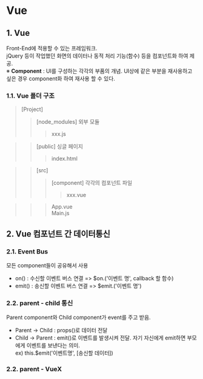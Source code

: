 ﻿# Vue

## 1. Vue  
Front-End에 적용할 수 있는 프레임워크.  
jQuery 등이 작업했던 화면의 데이터나 동적 처리 기능(함수) 등을 컴포넌트화 하여 제공.  
※ <b>Component</b> : UI를 구성하는 각각의 부품의 개념. UI상에 같은 부분을 재사용하고 싶은 경우 component화 하여 재사용 할 수 있다.  

### 1.1. Vue 폴더 구조  
>[Project]  
>> [node_modules] 외부 모듈  
>>> xxx.js  

>> [public] 싱글 페이지  
>>> index.html  

>> [src]  
>>> [component] 각각의 컴포넌트 파일  
>>>> xxx.vue  

>>> App.vue  
>>> Main.js  


## 2. Vue 컴포넌트 간 데이터통신

### 2.1. Event Bus  
모든 component들이 공유해서 사용
- on() : 수신할 이벤트 버스 연결 => $on.('이벤트 명', callback 할 함수)  
- emit() :   송신할 이벤트 버스 연결 => $emit.('이벤트 명')  

### 2.2. parent - child 통신  
Parent component와 Child component가 event를 주고 받음.
- Parent -> Child : props()로 데이터 전달  
- Child -> Parent : emit()로 이벤트를 발생시켜 전달. 자기 자신에게 emit하면 부모에게 이벤트를 보낸다는 의미.  
ex) this.$emit('이벤트명', [송신할 데이터])

### 2.2. parent - VueX  
